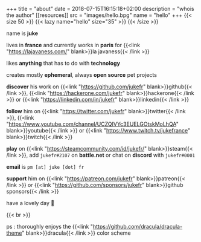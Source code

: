 +++
title = "about"
date = 2018-07-15T16:15:18+02:00
description = "whois the author"
[[resources]]
  src = "images/hello.bpg"
  name = "hello"
+++
{{< size 50 >}}
    {{< lazy name="hello" size="35" >}}
{{< /size >}}

name is **juke** 

lives in **france** and currently works in **paris** for {{<link "https://lajavaness.com/" blank>}}la javaness{{< /link >}}

likes **anything** that has to do with **technology**

creates mostly **ephemeral**, always **open source** pet projects

**discover** his work on {{<link "https://github.com/jukefr" blank>}}github{{< /link >}}, {{<link "https://hackerone.com/jukefr" blank>}}hackerone{{< /link >}} or {{<link "https://linkedin.com/in/jukefr" blank>}}linkedin{{< /link >}}

**follow** him on {{<link "https://twitter.com/jukefr" blank>}}twitter{{< /link >}}, {{<link "https://www.youtube.com/channel/UCZQIVYc3EUELGOtskMoLhQA" blank>}}youtube{{< /link >}} or {{<link "https://www.twitch.tv/jukefrance" blank>}}twitch{{< /link >}}

**play** on {{<link "https://steamcommunity.com/id/jukefr/" blank>}}steam{{< /link >}}, add `jukefr#2107` on **battle.net** or chat on **discord** with `jukefr#0001`

**email** is `pm [at] juke [dot] fr`

**support** him on {{<link "https://patreon.com/jukefr" blank>}}patreon{{< /link >}} or {{<link "https://github.com/sponsors/jukefr" blank>}}github sponsors{{< /link >}}

have a lovely day 💜

{{< br >}}

ps : thoroughly enjoys the {{<link "https://github.com/dracula/dracula-theme" blank>}}dracula{{< /link >}} color scheme
